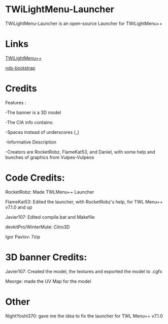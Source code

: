 # TWiLightMenu-Launcher
TWiLightMenu-Launcher is an open-source Launcher for TWiLightMenu++

# Links
[TWiLightMenu++](https://github.com/RocketRobz/TWiLightMenu)

[nds-bootstrap](https://github.com/ahezard/nds-bootstrap)


# Credits

Features :

-The banner is a 3D model

-The CIA info contains:

-Spaces instead of underscores (_)

-Informative Description

-Creators are RocketRobz, FlameKat53, and Daniel, with some help and bunches of graphics from Vulpes-Vulpeos

# Code Credits:

RocketRobz: Made TWLMenu++ Launcher

FlameKat53: Edited the launcher, with RocketRobz's help, for TWL Menu++ v7.1.0 and up

Javier107: Edited compile.bat and Makefile

devkitPro/WinterMute: Citro3D

Igor Pavlov: 7zip

# 3D banner Credits:

Javier107: Created the model, the textures and exported the model to .cgfx

Meorge: made the UV Map for the model

# Other

NightYoshi370: gave me the idea to fix the launcher for TWL Menu++ v7.1.0
